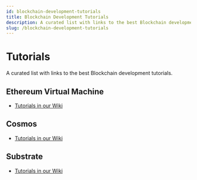 ```yaml
---
id: blockchain-development-tutorials
title: Blockchain Development Tutorials
description: A curated list with links to the best Blockchain development tutorials.
slug: /blockchain-development-tutorials
---
```


# Tutorials

A curated list with links to the best Blockchain development tutorials.

## Ethereum Virtual Machine

- [Tutorials in our Wiki](/wiki/ethereum-virtual-machine-tutorials)

## Cosmos

- [Tutorials in our Wiki](/wiki/cosmos-tutorials)

## Substrate

- [Tutorials in our Wiki](/wiki/substrate-tutorials)
